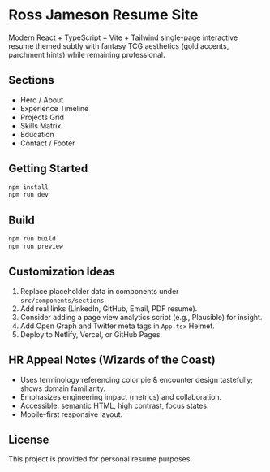 # Ross Jameson Resume Site

Modern React + TypeScript + Vite + Tailwind single-page interactive resume themed subtly with fantasy TCG aesthetics (gold accents, parchment hints) while remaining professional.

## Sections
- Hero / About
- Experience Timeline
- Projects Grid
- Skills Matrix
- Education
- Contact / Footer

## Getting Started
```bash
npm install
npm run dev
```

## Build
```bash
npm run build
npm run preview
```

## Customization Ideas
1. Replace placeholder data in components under `src/components/sections`.
2. Add real links (LinkedIn, GitHub, Email, PDF resume).
3. Consider adding a page view analytics script (e.g., Plausible) for insight.
4. Add Open Graph and Twitter meta tags in `App.tsx` Helmet.
5. Deploy to Netlify, Vercel, or GitHub Pages.

## HR Appeal Notes (Wizards of the Coast)
- Uses terminology referencing color pie & encounter design tastefully; shows domain familiarity.
- Emphasizes engineering impact (metrics) and collaboration.
- Accessible: semantic HTML, high contrast, focus states.
- Mobile-first responsive layout.

## License
This project is provided for personal resume purposes.
